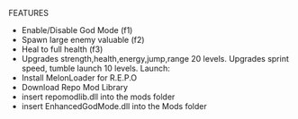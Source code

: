 FEATURES
- Enable/Disable God Mode (f1)
- Spawn large enemy valuable (f2)
- Heal to full health (f3)
- Upgrades strength,health,energy,jump,range 20 levels. Upgrades sprint speed, tumble launch 10 levels.
Launch: 
- Install MelonLoader for R.E.P.O
- Download Repo Mod Library 
- insert repomodlib.dll into the mods folder
- insert EnhancedGodMode.dll into the Mods folder
